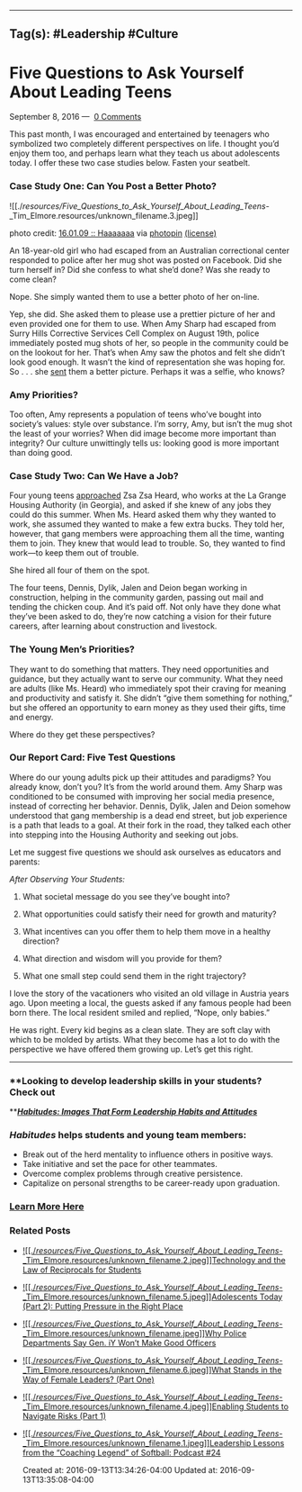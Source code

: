 
---
Tag(s): #Leadership #Culture
---

# Five Questions to Ask Yourself About Leading Teens

September 8, 2016 —  [0 Comments](http://growingleaders.com/blog/five-questions-ask-leading-teens/#disqus_thread)

This past month, I was encouraged and entertained by teenagers who symbolized two completely different perspectives on life. I thought you’d enjoy them too, and perhaps learn what they teach us about adolescents today. I offer these two case studies below. Fasten your seatbelt.

### **Case Study One: Can You Post a Better Photo?**

![[./_resources/Five_Questions_to_Ask_Yourself_About_Leading_Teens_-_Tim_Elmore.resources/unknown_filename.3.jpeg]]

photo credit: [16.01.09 :: Haaaaaaa](http://www.flickr.com/photos/99929625@N08/26210262524) via [photopin](http://photopin.com/) [(license)](https://creativecommons.org/licenses/by-nc-nd/2.0/)

An 18-year-old girl who had escaped from an Australian correctional center responded to police after her mug shot was posted on Facebook. Did she turn herself in? Did she confess to what she’d done? Was she ready to come clean?

Nope. She simply wanted them to use a better photo of her on-line.

Yep, she did. She asked them to please use a prettier picture of her and even provided one for them to use. When Amy Sharp had escaped from Surry Hills Corrective Services Cell Complex on August 19th, police immediately posted mug shots of her, so people in the community could be on the lookout for her. That’s when Amy saw the photos and felt she didn’t look good enough. It wasn’t the kind of representation she was hoping for. So . . . she [sent](http://fox8.com/2016/08/27/teenager-on-the-run-responds-to-police-on-fb-asks-them-to-use-better-picture-of-her/) them a better picture. Perhaps it was a selfie, who knows?

### **Amy Priorities?**

Too often, Amy represents a population of teens who’ve bought into society’s values: style over substance. I’m sorry, Amy, but isn’t the mug shot the least of your worries? When did image become more important than integrity? Our culture unwittingly tells us: looking good is more important than doing good.

### **Case Study Two: Can We Have a Job?**

Four young teens [approached](http://www.kvue.com/mb/news/ga-teens-ask-for-jobs-get-hired-to-stay-away-from-gangs/285337375) Zsa Zsa Heard, who works at the La Grange Housing Authority (in Georgia), and asked if she knew of any jobs they could do this summer. When Ms. Heard asked them why they wanted to work, she assumed they wanted to make a few extra bucks. They told her, however, that gang members were approaching them all the time, wanting them to join. They knew that would lead to trouble. So, they wanted to find work—to keep them out of trouble.

She hired all four of them on the spot.

The four teens, Dennis, Dylik, Jalen and Deion began working in construction, helping in the community garden, passing out mail and tending the chicken coup. And it’s paid off. Not only have they done what they’ve been asked to do, they’re now catching a vision for their future careers, after learning about construction and livestock.

### **The Young Men’s Priorities?**

They want to do something that matters. They need opportunities and guidance, but they actually want to serve our community. What they need are adults (like Ms. Heard) who immediately spot their craving for meaning and productivity and satisfy it. She didn’t “give them something for nothing,” but she offered an opportunity to earn money as they used their gifts, time and energy.

Where do they get these perspectives?

### **Our Report Card: Five Test Questions**

Where do our young adults pick up their attitudes and paradigms? You already know, don’t you? It’s from the world around them. Amy Sharp was conditioned to be consumed with improving her social media presence, instead of correcting her behavior. Dennis, Dylik, Jalen and Deion somehow understood that gang membership is a dead end street, but job experience is a path that leads to a goal. At their fork in the road, they talked each other into stepping into the Housing Authority and seeking out jobs.

Let me suggest five questions we should ask ourselves as educators and parents:

_After Observing Your Students:_

1.  What societal message do you see they’ve bought into?

1.  What opportunities could satisfy their need for growth and maturity?

1.  What incentives can you offer them to help them move in a healthy direction?

1.  What direction and wisdom will you provide for them?

1.  What one small step could send them in the right trajectory?

I love the story of the vacationers who visited an old village in Austria years ago. Upon meeting a local, the guests asked if any famous people had been born there. The local resident smiled and replied, “Nope, only babies.”

He was right. Every kid begins as a clean slate. They are soft clay with which to be molded by artists. What they become has a lot to do with the perspective we have offered them growing up. Let’s get this right.

* * *

### **Looking to develop leadership skills in your students? Check out
**_[**Habitudes: Images That Form Leadership Habits and Attitudes**](http://growingleaders.com/habitudes/)_

### **_Habitudes_ helps students and young team members:**

*   Break out of the herd mentality to influence others in positive ways.
*   Take initiative and set the pace for other teammates.
*   Overcome complex problems through creative persistence.
*   Capitalize on personal strengths to be career-ready upon graduation.

### **[Learn More Here](http://growingleaders.com/habitudes/)**

### Related Posts

*   [![[./_resources/Five_Questions_to_Ask_Yourself_About_Leading_Teens_-_Tim_Elmore.resources/unknown_filename.2.jpeg]]](http://growingleaders.com/blog/technology-law-reciprocals-students/)[Technology and the Law of Reciprocals for Students](http://growingleaders.com/blog/technology-law-reciprocals-students/)
*   [![[./_resources/Five_Questions_to_Ask_Yourself_About_Leading_Teens_-_Tim_Elmore.resources/unknown_filename.5.jpeg]]](http://growingleaders.com/blog/adolescents-today-part-2-putting-pressure-right-place/)[Adolescents Today (Part 2): Putting Pressure in the Right Place](http://growingleaders.com/blog/adolescents-today-part-2-putting-pressure-right-place/)
*   [![[./_resources/Five_Questions_to_Ask_Yourself_About_Leading_Teens_-_Tim_Elmore.resources/unknown_filename.jpeg]]](http://growingleaders.com/blog/police-departments-say-gen-iy-wont-make-good-officers/)[Why Police Departments Say Gen. iY Won’t Make Good Officers](http://growingleaders.com/blog/police-departments-say-gen-iy-wont-make-good-officers/)
*   [![[./_resources/Five_Questions_to_Ask_Yourself_About_Leading_Teens_-_Tim_Elmore.resources/unknown_filename.6.jpeg]]](http://growingleaders.com/blog/stands-way-female-leaders-part-one/)[What Stands in the Way of Female Leaders? (Part One)](http://growingleaders.com/blog/stands-way-female-leaders-part-one/)
*   [![[./_resources/Five_Questions_to_Ask_Yourself_About_Leading_Teens_-_Tim_Elmore.resources/unknown_filename.4.jpeg]]](http://growingleaders.com/blog/enabling-students-to-navigate-risks-part-1/)[Enabling Students to Navigate Risks (Part 1)](http://growingleaders.com/blog/enabling-students-to-navigate-risks-part-1/)
*   [![[./_resources/Five_Questions_to_Ask_Yourself_About_Leading_Teens_-_Tim_Elmore.resources/unknown_filename.1.jpeg]]](http://growingleaders.com/blog/podcast-24-leadership-lessons-from-sue-enquist/)[Leadership Lessons from the “Coaching Legend” of Softball: Podcast #24](http://growingleaders.com/blog/podcast-24-leadership-lessons-from-sue-enquist/)

    Created at: 2016-09-13T13:34:26-04:00
    Updated at: 2016-09-13T13:35:08-04:00

